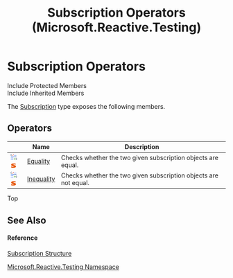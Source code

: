 ﻿---
title: Subscription Operators (Microsoft.Reactive.Testing)
TOCTitle: Subscription Operators
ms:assetid: 4ef23c63-8e2b-d5f8-ee12-ea826cc638a7
ms:mtpsurl: https://msdn.microsoft.com/en-us/library/Hh229407(v=VS.103)
ms:contentKeyID: 36068824
ms.date: 06/28/2011
mtps_version: v=VS.103
---

# Subscription Operators

Include Protected Members  
Include Inherited Members  

The [Subscription](hh229527\(v=vs.103\).md) type exposes the following members.

## Operators

<table>
<thead>
<tr class="header">
<th> </th>
<th>Name</th>
<th>Description</th>
</tr>
</thead>
<tbody>
<tr class="odd">
<td><img src="images\Hh229204.puboperator(en-us,VS.103).gif" title="Public operator" alt="Public operator" /><img src="images\Hh244319.static(en-us,VS.103).gif" title="Static member" alt="Static member" /></td>
<td><a href="https://msdn.microsoft.com/en-us/library/m:microsoft.reactive.testing.subscription.op_equality(microsoft.reactive.testing.subscription%2cmicrosoft.reactive.testing.subscription)(v=VS.103)">Equality</a></td>
<td>Checks whether the two given subscription objects are equal.</td>
</tr>
<tr class="even">
<td><img src="images\Hh229204.puboperator(en-us,VS.103).gif" title="Public operator" alt="Public operator" /><img src="images\Hh244319.static(en-us,VS.103).gif" title="Static member" alt="Static member" /></td>
<td><a href="https://msdn.microsoft.com/en-us/library/m:microsoft.reactive.testing.subscription.op_inequality(microsoft.reactive.testing.subscription%2cmicrosoft.reactive.testing.subscription)(v=VS.103)">Inequality</a></td>
<td>Checks whether the two given subscription objects are not equal.</td>
</tr>
</tbody>
</table>

Top

## See Also

#### Reference

[Subscription Structure](hh229527\(v=vs.103\).md)

[Microsoft.Reactive.Testing Namespace](hh212009\(v=vs.103\).md)

